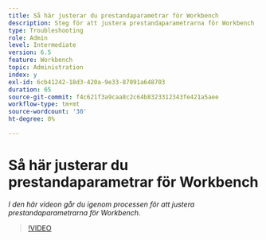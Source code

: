 ```yaml
---
title: Så här justerar du prestandaparametrar för Workbench
description: Steg för att justera prestandaparametrarna för Workbench
type: Troubleshooting
role: Admin
level: Intermediate
version: 6.5
feature: Workbench
topic: Administration
index: y
exl-id: 6cb41242-18d3-420a-9e33-87091a648703
duration: 65
source-git-commit: f4c621f3a9caa8c2c64b8323312343fe421a5aee
workflow-type: tm+mt
source-wordcount: '30'
ht-degree: 0%

---
```


# Så här justerar du prestandaparametrar för Workbench

*I den här videon går du igenom processen för att justera prestandaparametrarna för Workbench.*

>[!VIDEO](https://video.tv.adobe.com/v/335511?quality=12&learn=on)

